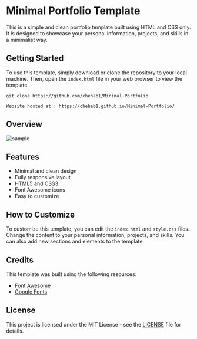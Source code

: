

# Minimal Portfolio Template

This is a simple and clean portfolio template built using HTML and CSS only. It is designed to showcase your personal information, projects, and skills in a minimalist way.

## Getting Started

To use this template, simply download or clone the repository to your local machine. Then, open the `index.html` file in your web browser to view the template.

```
git clone https://github.com/chehab1/Minimal-Portfolio
```
```
Website hosted at : https://chehab1.github.io/Minimal-Portfolio/

```
## Overview

![sample](https://user-images.githubusercontent.com/102818359/236917727-6a147bd6-af1c-4684-92c6-be489622cbbd.png)

## Features

* Minimal and clean design
* Fully responsive layout
* HTML5 and CSS3
* Font Awesome icons
* Easy to customize

## How to Customize

To customize this template, you can edit the `index.html` and `style.css` files. Change the content to your personal information, projects, and skills. You can also add new sections and elements to the template.

## Credits

This template was built using the following resources:

* [Font Awesome](https://fontawesome.com/)
* [Google Fonts](https://fonts.google.com/)

## License

This project is licensed under the MIT License - see the [LICENSE](LICENSE) file for details.
